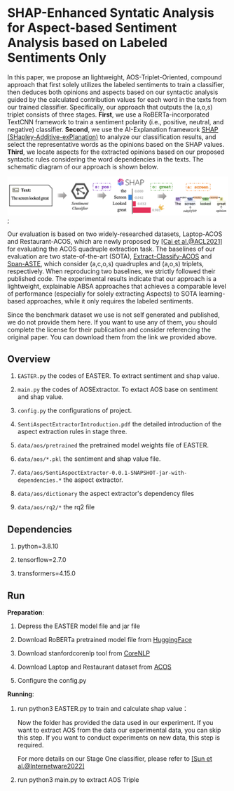# SHAP-Enhanced Syntatic Analysis for Aspect-based Sentiment Analysis based on Labeled Sentiments Only

  In this paper, we propose an lightweight, AOS-Triplet-Oriented, compound approach that first solely utilizes the labeled sentiments to train a classifier, then deduces both opinions and aspects based on our syntactic analysis guided by the calculated contribution values for each word in the texts from our trained classifier. Specifically, our approach that outputs the (a,o,s) triplet consists of three stages. **First**, we use a RoBERTa-incorporated TextCNN framework to train a sentiment polarity (i.e., positive, neutral, and negative) classifier. **Second**, we use the AI-Explanation framework [SHAP (SHapley-Additive-exPlanation)](https://github.com/slundberg/shap) to analyze our classification results, and select the representative words as the opinions based on the SHAP values. **Third**, we locate aspects for the extracted opinions based on our proposed syntactic rules considering the word dependencies in the texts. The schematic diagram of our approach is shown below.

![](img/figure2.png);

  Our evaluation is based on two widely-researched datasets, Laptop-ACOS and Restaurant-ACOS, which are newly proposed by [[Cai et al.@ACL2021]](https://github.com/NUSTM/ACOS) for evaluating the ACOS quadruple extraction task. The baselines of our evaluation are two state-of-the-art (SOTA), [Extract-Classify-ACOS](https://github.com/NUSTM/ACOS) and [Span-ASTE](https://github.com/chiayewken/Span-ASTE), which consider (a,c,o,s) quadruples and (a,o,s) triplets, respectively. When reproducing two baselines, we strictly followed their published code. The experimental results indicate that our approach is a lightweight, explainable ABSA approaches that achieves a comparable level of performance (especially for solely extracting Aspects) to SOTA learning-based approaches, while it only requires the labeled sentiments. 

  Since the benchmark dataset we use is not self generated and published, we do not provide them here. If you want to use any of them, you should complete the license for their publication and consider referencing the original paper. You can download them from the link we provided above.

## Overview
1. ```EASTER.py``` the codes of EASTER. To extract sentiment and shap value.

2. ```main.py``` the codes of AOSExtractor. To extact AOS base on sentiment and shap value.

3. ```config.py``` the configurations of project.

4. ```SentiAspectExtractorIntroduction.pdf``` the detailed introduction of the aspect extraction rules in stage three.

5. ```data/aos/pretrained``` the pretrained model weights file of EASTER. 

6. ```data/aos/*.pkl``` the sentiment and shap value file.

7. ```data/aos/SentiAspectExtractor-0.0.1-SNAPSHOT-jar-with-dependencies.*``` the aspect extractor.

8. ```data/aos/dictionary``` the aspect extractor's dependency files

9. ```data/aos/rq2/*``` the rq2 file


## Dependencies
1. python=3.8.10

2. tensorflow=2.7.0

3. transformers=4.15.0


## Run
**Preparation**:

1. Depress the EASTER model file and jar file

2. Download RoBERTa pretrained model file from [HuggingFace](https://huggingface.co/cardiffnlp/twitter-roberta-base-sentiment/tree/main)

3. Download stanfordcorenlp tool from [CoreNLP](https://nlp.stanford.edu/software/stanford-corenlp-4.5.1.zip)

4. Download Laptop and Restaurant dataset from [ACOS](https://github.com/NUSTM/ACOS/tree/main/data)

5. Configure the config.py

**Running**:

1. run python3 EASTER.py to train and calculate shap value：

   Now the folder has provided the data used in our experiment. If you want to extract AOS from the data our experimental data, you can skip this step. If you want to conduct experiments on new data, this step is required.

   For more details on our Stage One classifier, please refer to [[Sun et al.@Internetware2022]](https://github.com/xiaobo-lab/EASTER)

2. run python3 main.py to extract AOS Triple 

